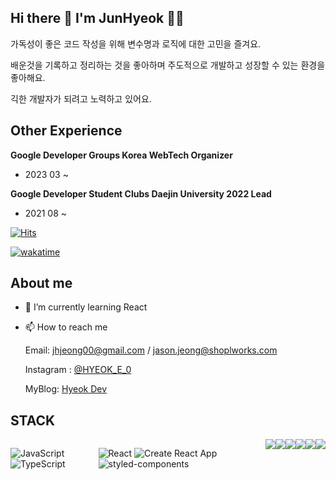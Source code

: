 ## Hi there 👋 I'm JunHyeok 👨‍💻 

가독성이 좋은 코드 작성을 위해 변수명과 로직에 대한 고민을 즐겨요.

배운것을 기록하고 정리하는 것을 좋아하며 주도적으로 개발하고 성장할 수 있는 환경을 좋아해요.

긱한 개발자가 되려고 노력하고 있어요.

## Other Experience

**Google Developer Groups Korea WebTech Organizer**

-  2023 03 ~

**Google Developer Student Clubs Daejin University 2022 Lead**

-  2021 08 ~

[![Hits](https://hits.seeyoufarm.com/api/count/incr/badge.svg?url=https%3A%2F%2Fgithub.com%2FHyeokE&count_bg=%233886F6&title_bg=%23686868&icon=&icon_color=%23E7E7E7&title=hits&edge_flat=false)](https://hits.seeyoufarm.com)

[![wakatime](https://wakatime.com/badge/user/deeebcc1-c483-4d7c-a90b-2f4ab314f5ef.svg)](https://wakatime.com/@deeebcc1-c483-4d7c-a90b-2f4ab314f5ef)

## About me

- 🌱 I’m currently learning React

- 📫 How to reach me 

  Email: jhjeong00@gmail.com / jason.jeong@shoplworks.com
  
  Instagram : [@HYEOK_E_0](https://www.instagram.com/hyeok_e_0/) 
  
  MyBlog: [Hyeok Dev](https://hyeok.dev/)
  
<!--   Resume: [Public Resume](https://excessive-cheddar-885.notion.site/e0760eb125d44f69a4fa4b6522cce6ed) -->
  

## STACK

<div style="display: flex; align-items: flex-start;">


![JavaScript](https://img.shields.io/badge/JavaScript-F7DF1E.svg?style=flat-square&logo=JavaScript&logoColor=white)
![TypeScript](https://img.shields.io/badge/TypeScript-3178C6.svg?style=flat-square&logo=TypeScript&logoColor=white)

![React](https://img.shields.io/badge/React-61DAFB.svg?style=flat-square&logo=React&logoColor=white)
![Create React App](https://img.shields.io/badge/CreateReactApp-09D3AC.svg?style=flat-square&logo=CreateReactApp&logoColor=white)
![styled-components](https://img.shields.io/badge/styled-components-DB7093.svg?style=flat-square&logo=styled-components&logoColor=white)

<!-- ![Prettier](https://img.shields.io/badge/Prettier-F7B93E.svg?style=flat-square&logo=Prettier&logoColor=white)

![ESLint](https://img.shields.io/badge/ESLint-4B32C3.svg?style=flat-square&logo=ESLint&logoColor=white) -->

<a href="https://github.com/itaditya#gh-dark-mode-only">
<img src="https://github-readme-stats.vercel.app/api?username=HyeokE&count_private=true&hide_border=true&theme=dark&bg_color=0E1116&icon_color=ffffff#gh-dark-mode-only"/>
</a>

<a href="https://github.com/itaditya##gh-light-mode-only">
<img src="https://github-readme-stats.vercel.app/api?username=HyeokE&count_private=true&icon_color=000000&hide_border=true&theme=light#gh-light-mode-only"/>
</a>

<br/>

<a href="https://github.com/itaditya#gh-dark-mode-only">
<img src="https://github-readme-stats.vercel.app/api/wakatime?username=HyeokE&layout=compact&hide_border=true&bg_color=0E1116&icon_color=ffffff&theme=dark#gh-dark-mode-only"/>
</a>

<a href="https://github.com/itaditya##gh-light-mode-only">
<img src="https://github-readme-stats.vercel.app/api/wakatime?username=HyeokE&layout=compact&icon_color=000000&hide_border=true&theme=light#gh-light-mode-only"/>
</a>
  
  <br/>

<a href="https://github.com/itaditya#gh-dark-mode-only">
<img src="https://github-readme-stats.vercel.app/api/top-langs/?username=HyeokE&layout=compact&hide_border=true&bg_color=0E1116&icon_color=ffffff&theme=dark#gh-dark-mode-only&langs_count=4"/>
</a>

<a href="https://github.com/itaditya##gh-light-mode-only">
<img src="https://github-readme-stats.vercel.app/api/top-langs/?username=HyeokE&langs_count=4&icon_color=000000&layout=compact&hide_border=true&theme=light#gh-light-mode-only"/>
  
</a>



<!-- </div> -->

<!-- [![willianrod's wakatime stats](https://github-readme-stats.vercel.app/api/wakatime?username=HyeokE&theme=ayu-mirage)](https://github.com/anuraghazra/github-readme-stats)
## Solve.ac rank

[![Solved.ac

프로필](http://mazassumnida.wtf/api/pastel/generate_badge?boj=jhjeong00)](https://solved.ac/{jhjeong00})


 -->


<!--
**HyeokE/HyeokE** is a ✨ _special_ ✨ repository because its `README.md` (this file) appears on your GitHub profile.

Here are some ideas to get you started:

- 🔭 I’m currently working on ...
- 🌱 I’m currently learning React
- 👯 I’m looking to collaborate on ...
- 🤔 I’m looking for help with ...
- 💬 Ask me about ...
- 📫 How to reach me: ...
- 😄 Pronouns: ...
- ⚡ Fun fact: ...
-->
